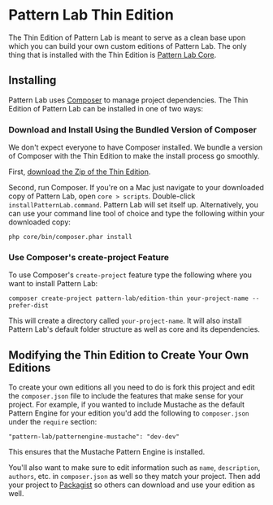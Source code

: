 # Pattern Lab Thin Edition

The Thin Edition of Pattern Lab is meant to serve as a clean base upon which you can build your own custom editions of Pattern Lab. The only thing that is installed with the Thin Edition is [Pattern Lab Core](https://github.com/pattern-lab/patternlab-php-core).

## Installing

Pattern Lab uses [Composer](https://getcomposer.org/) to manage project dependencies. The Thin Edition of Pattern Lab can be installed in one of two ways:

### Download and Install Using the Bundled Version of Composer

We don't expect everyone to have Composer installed. We bundle a version of Composer with the Thin Edition to make the install process go smoothly. 

First, [download the Zip of the Thin Edition](https://github.com/pattern-lab/patternlab-php-thin/archive/master.zip).

Second, run Composer. If you're on a Mac just navigate to your downloaded copy of Pattern Lab, open `core > scripts`. Double-click `installPatternLab.command`. Pattern Lab will set itself up. Alternatively, you can use your command line tool of choice and type the following within your downloaded copy:

    php core/bin/composer.phar install

### Use Composer's create-project Feature

To use Composer's `create-project` feature type the following where you want to install Pattern Lab:

    composer create-project pattern-lab/edition-thin your-project-name --prefer-dist

This will create a directory called `your-project-name`. It will also install Pattern Lab's default folder structure as well as core and its dependencies.

## Modifying the Thin Edition to Create Your Own Editions

To create your own editions all you need to do is fork this project and edit the `composer.json` file to include the features that make sense for your project. For example, if you wanted to include Mustache as the default Pattern Engine for your edition you'd add the following to `composer.json` under the `require` section:

    "pattern-lab/patternengine-mustache": "dev-dev"

This ensures that the Mustache Pattern Engine is installed.

You'll also want to make sure to edit information such as `name`, `description`, `authors`, etc. in `composer.json` as well so they match your project. Then add your project to [Packagist](https://packagist.org/) so others can download and use your edition as well.